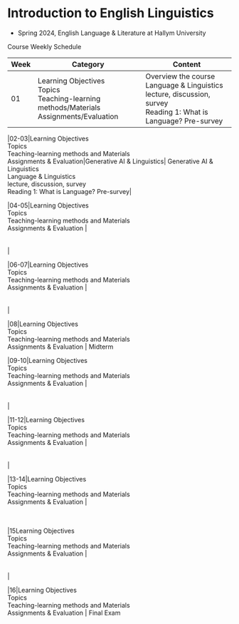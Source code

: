 # Introduction to English Linguistics 
- Spring 2024, English Language & Literature at Hallym University


Course Weekly Schedule

|Week|Category|Content|
|------|---|---|
|01|Learning Objectives <br/> Topics <br/>Teaching-learning methods/Materials<br/> Assignments/Evaluation |Overview the course <br/> Language & Linguistics <br/> lecture, discussion, survey <br/> Reading 1: What is Language? Pre-survey|

|02-03|Learning Objectives<br/> Topics <br/> Teaching-learning methods and Materials <br/> Assignments & Evaluation|Generative AI & Linguistics| Generative AI & Linguistics <br/>  Language & Linguistics <br/> lecture, discussion, survey <br/> Reading 1: What is Language? Pre-survey|

|04-05|Learning Objectives <br/> Topics <br/> Teaching-learning methods and Materials <br/> Assignments & Evaluation |         <br/>              <br/>             <br/>  |

|06-07|Learning Objectives <br/> Topics <br/> Teaching-learning methods and Materials <br/> Assignments & Evaluation |           <br/>              <br/>             <br/>  |

|08|Learning Objectives <br/> Topics <br/> Teaching-learning methods and Materials <br/> Assignments & Evaluation | Midterm  

|09-10|Learning Objectives <br/> Topics <br/> Teaching-learning methods and Materials <br/> Assignments & Evaluation |           <br/>              <br/>             <br/>     |

|11-12|Learning Objectives <br/> Topics <br/> Teaching-learning methods and Materials <br/> Assignments & Evaluation |           <br/>              <br/>             <br/>     |

|13-14|Learning Objectives <br/> Topics <br/> Teaching-learning methods and Materials <br/> Assignments & Evaluation |           <br/>              <br/>             <br/>    


|15Learning Objectives <br/> Topics <br/> Teaching-learning methods and Materials <br/> Assignments & Evaluation |           <br/>              <br/>             <br/>   |

|16|Learning Objectives <br/> Topics <br/> Teaching-learning methods and Materials <br/> Assignments & Evaluation | Final Exam 
